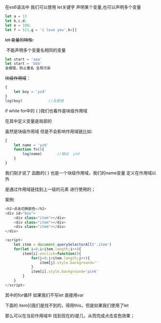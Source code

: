 在es6语法中 我们可以使用 let关键字 声明某个变量,也可以声明多个变量

```javascript
let a = 13
let b,c,d;
let e = 100;
let f = 521,g = 'i love you',h=[]
```

~~let 变量的特性:~~

​		不能声明多个变量名相同的变量

```javascript
let start = 'aaa'
let start = 'bbb'
会报错，防止重名 全局污染
```



~~块级作用域~~：

```javascript
{
	let boy = 'yzd'
}
log(boy)			//会报错
```

if while for中的 { }我们也看作是块级作用域

在其中定义变量是局部的 

虽然是块级作用域 但是不会影响作用域链比如:

```javascript
{
	let name = 'yzd'
	function fn(){
		log(name)		//输出  yzd
	}
}
```

我们刚才说了 函数的{ } 也是一个块级作用域，我们的name变量 定义在作用域以外

是通过作用域链找到上一级的元素 进行使用的；

案例:	

```javascript
<h2>点击切换颜色</h2>
<div id="box">
    <div class="item"></div>
    <div class="item"></div>
    <div class="item"></div>
</div>

<script>
    let item = document.querySelectorAll('.item')
    for(let i=0;i<item.length;i++){
        item[i].onclick=function(){
            for(j=0;j<item.length;j++){
                item[j].style.background=''
            }
            item[i].style.background='pink'
        }
    }
</script>
```

其中的for循环 如果我们不写let  直接用var

下面的 item[i]我们是找不到的，得用this，但是如果我们使用了let

那么可以在当前作用域中 找到现在的i是几，从而完成点击变色效果；



